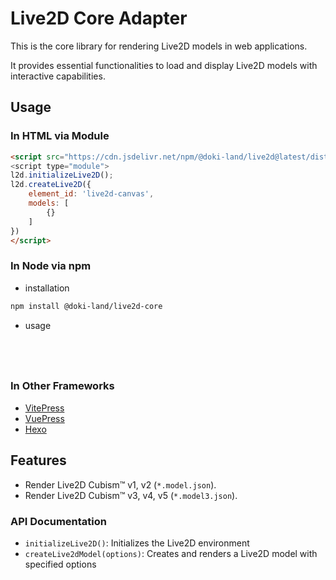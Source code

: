 # Live2D Core Adapter

This is the core library for rendering Live2D models in web applications. 

It provides essential functionalities to load and display Live2D models with interactive capabilities.

## Usage


### In HTML via Module

```html
<script src="https://cdn.jsdelivr.net/npm/@doki-land/live2d@latest/dist/l2d.umd.js">
<script type="module">
l2d.initializeLive2D();
l2d.createLive2D({
    element_id: 'live2d-canvas',
    models: [
        {}
    ]
})
</script>
```


### In Node via npm

- installation

```bash
npm install @doki-land/live2d-core
```

- usage

```javascript





```

### In Other Frameworks

- [VitePress]()
- [VuePress]()
- [Hexo]()

## Features

- Render Live2D Cubism™ v1, v2 (`*.model.json`). 
- Render Live2D Cubism™ v3, v4, v5 (`*.model3.json`).



### API Documentation
- `initializeLive2D()`: Initializes the Live2D environment
- `createLive2dModel(options)`: Creates and renders a Live2D model with specified options